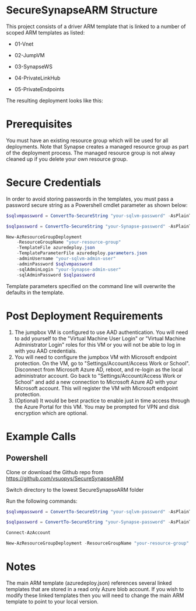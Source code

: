 # SecureSynapseARM Structure

This project consists of a driver ARM template that is linked to a number of scoped ARM templates as listed:

* 01-Vnet

* 02-JumpVM

* 03-SynapseWS

* 04-PrivateLinkHub

* 05-PrivateEndpoints

The resulting deployment looks like this:



# Prerequisites
You must have an existing resource group which will be used for all deployments. Note that Synapse creates a managed resource group as part of the deployment process. The managed resource group is not alway cleaned up if you delete your own resource group.

# Secure Credentials
In order to avoid storing passwords in the templates, you must pass a password secure string as a Powershell cmdlet parameter as shown below:
```powershell
$sqlvmpassword = ConvertTo-SecureString "your-sqlvm-password" -AsPlainText -Force

$sqlpassword = ConvertTo-SecureString "your-Synapse-password" -AsPlainText -Force

New-AzResourceGroupDeployment
    -ResourceGroupName "your-resource-group"
    -TemplateFile azuredeploy.json
    -TemplateParameterFile azuredeploy.parameters.json
    -adminUsername "your-sqlvm-admin-user"
    -adminPassword $sqlvmpassword
    -sqlAdminLogin "your-Synapse-admin-user"
    -sqlAdminPassword $sqlpassword
```

Template parameters specified on the command line will overwrite the defaults in the template.

# Post Deployment Requirements
1. The jumpbox VM is configured to use AAD authentication. You will need to add yourself to the "Virtual Machine User Login" or "Virtual Machine Administrator Login" roles for this VM or you will not be able to log in with you AAD credentials.
2. You will need to configure the jumpbox VM with Microsoft endpoint protection. On the VM, go to "Settings/Account/Access Work or School". Disconnect from Microsoft Azure AD, reboot, and re-login as the local administrator account. Go back to "Settings/Account/Access Work or School" and add a new connection to Microsoft Azure AD with your Microsoft account. This will register the VM with Microsoft endpoint protection.
3. (Optional) It would be best practice to enable just in time access through the Azure Portal for this VM. You may be prompted for VPN and disk encryption which are optional.

# Example Calls

## Powershell
Clone or download the Github repo from https://github.com/vsuopys/SecureSynapseARM

Switch directory to the lowest SecureSynapseARM folder

Run the following commands:

```powershell
$sqlvmpassword = ConvertTo-SecureString "your-sqlvm-password" -AsPlainText -Force

$sqlpassword = ConvertTo-SecureString "your-Synapse-password" -AsPlainText -Force

Connect-AzAccount

New-AzResourceGroupDeployment -ResourceGroupName "your-resource-group" -Name "your-deployment-name" -TemplateFile azuredeploy.json -TemplateParameterFile azuredeploy.parameters.json -adminUsername "your-sqlvm-admin-user" -adminPassword $sqlvmpassword -sqlAdminLogin "your-Synapse-admin-user" -sqlAdminPassword $sqlpassword
```

# Notes
The main ARM template (azuredeploy.json) references several linked templates that are stored in a read only Azure blob account. If you wish to modify these linked templates then you will need to change the main ARM template to point to your local version.
